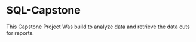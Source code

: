 # SQL-Capstone
This Capstone Project Was build to analyze data and retrieve the data cuts for reports.
